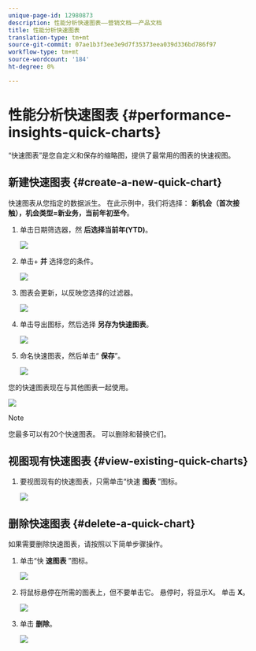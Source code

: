 ```yaml
---
unique-page-id: 12980873
description: 性能分析快速图表——营销文档——产品文档
title: 性能分析快速图表
translation-type: tm+mt
source-git-commit: 07ae1b3f3ee3e9d7f35373eea039d336bd786f97
workflow-type: tm+mt
source-wordcount: '184'
ht-degree: 0%

---
```



# 性能分析快速图表 {#performance-insights-quick-charts}

“快速图表”是您自定义和保存的缩略图，提供了最常用的图表的快速视图。

## 新建快速图表 {#create-a-new-quick-chart}

快速图表从您指定的数据派生。 在此示例中，我们将选择： **新机会（首次接触），机会类型=新业务，当前年初至今**。

1. 单击日期筛选器，然 **后选择当前年(YTD)**。

   ![](assets/1-2.png)

1. 单击+ **并** 选择您的条件。

   ![](assets/2-2.png)

1. 图表会更新，以反映您选择的过滤器。

   ![](assets/3-3.png)

1. 单击导出图标，然后选择 **另存为快速图表**。

   ![](assets/4-2.png)

1. 命名快速图表，然后单击“ **保存**”。

   ![](assets/5-3.png)

您的快速图表现在与其他图表一起使用。

![](assets/6-3.png)

>[!NOTE]
>
>您最多可以有20个快速图表。 可以删除和替换它们。

## 视图现有快速图表 {#view-existing-quick-charts}

1. 要视图现有的快速图表，只需单击“快速 **图表** ”图标。

   ![](assets/7-1.png)

## 删除快速图表 {#delete-a-quick-chart}

如果需要删除快速图表，请按照以下简单步骤操作。

1. 单击“快 **速图表** ”图标。

   ![](assets/8-1.png)

1. 将鼠标悬停在所需的图表上，但不要单击它。 悬停时，将显示X。 单击 **X**。

   ![](assets/9-2.png)

1. 单击 **删除**。

   ![](assets/10-1.png)

